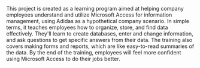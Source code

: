 This project is created as a learning program aimed at helping company employees understand and utilize Microsoft Access for information management, using Adidas as 
a hypothetical company scenario. In simple terms, it teaches employees how to organize, store, and find data effectively. They'll learn to create databases, enter
and change information, and ask questions to get specific answers from their data. The training also covers making forms and reports, which are like easy-to-read 
summaries of the data. By the end of the training, employees will feel more confident using Microsoft Access to do their jobs better.
